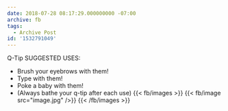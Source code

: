 ```yaml
---
date: 2018-07-28 08:17:29.000000000 -07:00
archive: fb
tags: 
  - Archive Post
id: '1532791049'
---
```


Q-Tip SUGGESTED USES:

- Brush your eyebrows with them!
- Type with them!
- Poke a baby with them!
- (Always bathe your q-tip after each use)
{{< fb/images >}}
{{< fb/image src="image.jpg" />}}
{{< /fb/images >}}
